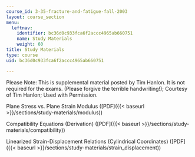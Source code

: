 ```yaml
---
course_id: 3-35-fracture-and-fatigue-fall-2003
layout: course_section
menu:
  leftnav:
    identifier: bc36d0c933fca6f2accc4965ab660751
    name: Study Materials
    weight: 60
title: Study Materials
type: course
uid: bc36d0c933fca6f2accc4965ab660751

---
```


Please Note: This is supplemental material posted by Tim Hanlon. It is not required for the exams. (Please forgive the terrible handwriting!); Courtesy of Tim Hanlon; Used with Permission.

Plane Stress vs. Plane Strain Modulus ([PDF]({{< baseurl >}}/sections/study-materials/modulus))

Compatibility Equations (Derivation) ([PDF]({{< baseurl >}}/sections/study-materials/compatibility))

Linearized Strain-Displacement Relations (Cylindrical Coordinates) ([PDF]({{< baseurl >}}/sections/study-materials/strain_displacement))